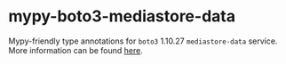 # mypy-boto3-mediastore-data

Mypy-friendly type annotations for `boto3` 1.10.27 `mediastore-data` service.
More information can be found [here](https://github.com/vemel/mypy_boto3).
